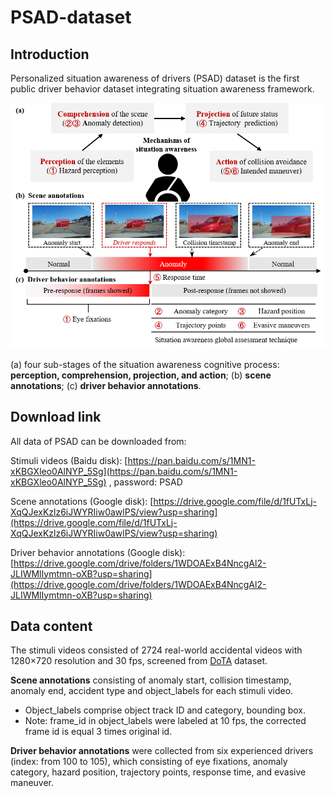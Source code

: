 # PSAD-dataset


## Introduction

Personalized situation awareness of drivers (PSAD) dataset is the first public driver behavior dataset integrating situation awareness framework. 


![PSAD](./PSAD.png)

 (a) four sub-stages of the situation awareness cognitive process: **perception, comprehension, projection, and action**; (b) **scene annotations**; (c) **driver behavior annotations**.

## Download link

All data of PSAD can be downloaded from:

Stimuli videos (Baidu disk): [https://pan.baidu.com/s/1MN1-xKBGXleo0AlNYP_5Sg](https://pan.baidu.com/s/1MN1-xKBGXleo0AlNYP_5Sg) , password: PSAD

Scene annotations (Google disk): [https://drive.google.com/file/d/1fUTxLj-XqQJexKzlz6iJWYRIiw0awlPS/view?usp=sharing](https://drive.google.com/file/d/1fUTxLj-XqQJexKzlz6iJWYRIiw0awlPS/view?usp=sharing)

Driver behavior annotations (Google disk): [https://drive.google.com/drive/folders/1WDOAExB4NncgAl2-JLIWMlIymtmn-oXB?usp=sharing](https://drive.google.com/drive/folders/1WDOAExB4NncgAl2-JLIWMlIymtmn-oXB?usp=sharing)



## Data content

The stimuli videos consisted of 2724 real-world accidental videos with 1280×720 resolution and 30 fps, screened from [DoTA](https://github.com/MoonBlvd/Detection-of-Traffic-Anomaly) dataset. 

**Scene annotations** consisting of anomaly start, collision timestamp, anomaly end, accident type  and object_labels for each stimuli video.

- Object_labels comprise object track ID and category, bounding box. 
- Note: frame_id in object_labels were labeled at 10 fps,  the corrected frame id is equal 3 times original id. 

**Driver behavior annotations** were collected from six experienced drivers (index: from 100 to 105), which consisting of eye fixations, anomaly category, hazard position, trajectory points, response time, and evasive maneuver. 
